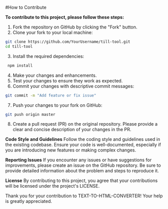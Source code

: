 #How to Contribute

**To contribute to this project, please follow these steps:**

1. Fork the repository on GitHub by clicking the "Fork" button.
2. Clone your fork to your local machine:
```bash 
git clone https://github.com/YourUsername/till-tool.git 
cd till-tool 
```
3. Install the required dependencies:
```bash
 npm install 
 ```

4. Make your changes and enhancements.
5. Test your changes to ensure they work as expected.
6. Commit your changes with descriptive commit messages:
```bash
git commit -m "Add feature or fix issue" 
```

7. Push your changes to your fork on GitHub:
```bash 
git push origin master 
```
8. Create a pull request (PR) on the original repository. 
Please provide a clear and concise description of your changes in the PR.

**Code Style and Guidelines**
Follow the coding style and guidelines used in the existing codebase.
Ensure your code is well-documented, especially if you are introducing new features or making complex changes.

**Reporting Issues**
If you encounter any issues or have suggestions for improvements, please create an issue on the GitHub repository. Be sure to provide detailed information about the problem and steps to reproduce it.

**License**
By contributing to this project, you agree that your contributions will be licensed under the project's LICENSE.

Thank you for your contribution to TEXT-TO-HTML-CONVERTER! Your help is greatly appreciated.